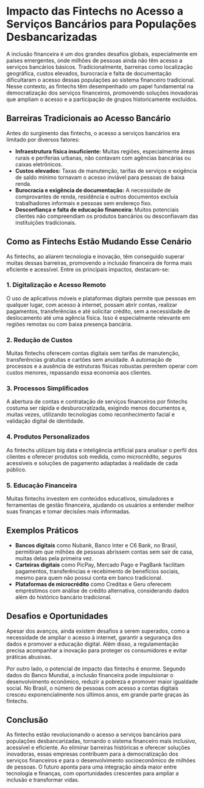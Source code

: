 # Impacto das Fintechs no Acesso a Serviços Bancários para Populações Desbancarizadas

A inclusão financeira é um dos grandes desafios globais, especialmente em países emergentes, onde milhões de pessoas ainda não têm acesso a serviços bancários básicos. Tradicionalmente, barreiras como localização geográfica, custos elevados, burocracia e falta de documentação dificultaram o acesso dessas populações ao sistema financeiro tradicional. Nesse contexto, as fintechs têm desempenhado um papel fundamental na democratização dos serviços financeiros, promovendo soluções inovadoras que ampliam o acesso e a participação de grupos historicamente excluídos.

## Barreiras Tradicionais ao Acesso Bancário

Antes do surgimento das fintechs, o acesso a serviços bancários era limitado por diversos fatores:

- **Infraestrutura física insuficiente:** Muitas regiões, especialmente áreas rurais e periferias urbanas, não contavam com agências bancárias ou caixas eletrônicos.
- **Custos elevados:** Taxas de manutenção, tarifas de serviços e exigência de saldo mínimo tornavam o acesso inviável para pessoas de baixa renda.
- **Burocracia e exigência de documentação:** A necessidade de comprovantes de renda, residência e outros documentos excluía trabalhadores informais e pessoas sem endereço fixo.
- **Desconfiança e falta de educação financeira:** Muitos potenciais clientes não compreendiam os produtos bancários ou desconfiavam das instituições tradicionais.

## Como as Fintechs Estão Mudando Esse Cenário

As fintechs, ao aliarem tecnologia e inovação, têm conseguido superar muitas dessas barreiras, promovendo a inclusão financeira de forma mais eficiente e acessível. Entre os principais impactos, destacam-se:

### 1. Digitalização e Acesso Remoto

O uso de aplicativos móveis e plataformas digitais permite que pessoas em qualquer lugar, com acesso à internet, possam abrir contas, realizar pagamentos, transferências e até solicitar crédito, sem a necessidade de deslocamento até uma agência física. Isso é especialmente relevante em regiões remotas ou com baixa presença bancária.

### 2. Redução de Custos

Muitas fintechs oferecem contas digitais sem tarifas de manutenção, transferências gratuitas e cartões sem anuidade. A automação de processos e a ausência de estruturas físicas robustas permitem operar com custos menores, repassando essa economia aos clientes.

### 3. Processos Simplificados

A abertura de contas e contratação de serviços financeiros por fintechs costuma ser rápida e desburocratizada, exigindo menos documentos e, muitas vezes, utilizando tecnologias como reconhecimento facial e validação digital de identidade.

### 4. Produtos Personalizados

As fintechs utilizam big data e inteligência artificial para analisar o perfil dos clientes e oferecer produtos sob medida, como microcrédito, seguros acessíveis e soluções de pagamento adaptadas à realidade de cada público.

### 5. Educação Financeira

Muitas fintechs investem em conteúdos educativos, simuladores e ferramentas de gestão financeira, ajudando os usuários a entender melhor suas finanças e tomar decisões mais informadas.

## Exemplos Práticos

- **Bancos digitais** como Nubank, Banco Inter e C6 Bank, no Brasil, permitiram que milhões de pessoas abrissem contas sem sair de casa, muitas delas pela primeira vez.
- **Carteiras digitais** como PicPay, Mercado Pago e PagBank facilitam pagamentos, transferências e recebimento de benefícios sociais, mesmo para quem não possui conta em banco tradicional.
- **Plataformas de microcrédito** como Creditas e Geru oferecem empréstimos com análise de crédito alternativa, considerando dados além do histórico bancário tradicional.

## Desafios e Oportunidades

Apesar dos avanços, ainda existem desafios a serem superados, como a necessidade de ampliar o acesso à internet, garantir a segurança dos dados e promover a educação digital. Além disso, a regulamentação precisa acompanhar a inovação para proteger os consumidores e evitar práticas abusivas.

Por outro lado, o potencial de impacto das fintechs é enorme. Segundo dados do Banco Mundial, a inclusão financeira pode impulsionar o desenvolvimento econômico, reduzir a pobreza e promover maior igualdade social. No Brasil, o número de pessoas com acesso a contas digitais cresceu exponencialmente nos últimos anos, em grande parte graças às fintechs.

## Conclusão

As fintechs estão revolucionando o acesso a serviços bancários para populações desbancarizadas, tornando o sistema financeiro mais inclusivo, acessível e eficiente. Ao eliminar barreiras históricas e oferecer soluções inovadoras, essas empresas contribuem para a democratização dos serviços financeiros e para o desenvolvimento socioeconômico de milhões de pessoas. O futuro aponta para uma integração ainda maior entre tecnologia e finanças, com oportunidades crescentes para ampliar a inclusão e transformar vidas.